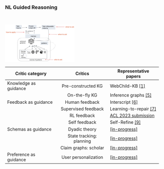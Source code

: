 
###    NL Guided Reasoning
<br/>
  <p align="left">
    <img width="45%" src="https://raw.githubusercontent.com/nikett/about/main/nl-guided-reasoning-annotated.jpg" />
  </p>


<!-- ![NL Guided Reasoning](https://raw.githubusercontent.com/nikett/about/main/nl-guided-reasoning-annotated.jpg)   -->


|Critic category        | Critics                 | Representative papers     |   
|---           |:-:|---  | 
|Knowledge as guidance  |Pre-constructed KG       | WebChild-KB [[1]](https://www.mpi-inf.mpg.de/departments/databases-and-information-systems/research/yago-naga/commonsense/webchild)       | 
|                       |On-the-fly KG            | Inference graphs [[5]](https://aclanthology.org/2021.findings-acl.456.pdf)  | 
|Feedback as guidance   |Human feedback           | Interscript [[6]](https://www.semanticscholar.org/paper/Interscript%3A-A-dataset-for-interactive-learning-of-Tandon-Madaan/07d5bba7d2bc511c88eb143a926d3c297298ad15) | 
|                       |Supervised feedback      | Learning-to-repair [[7]](https://aclanthology.org/2022.findings-naacl.26/)| 
|                       |RL feedback              | [ACL 2023 submission](https://niket.tandon.info)   | 
|                       |Self feedback            | Self-Refine [[9]](https://selfrefine.info/)      | 
|Schemas as guidance    |Dyadic theory            | [[in-progress]](https://github.com/allenai/emma/tree/dev)           | 
|                       |State tracking: planning | [[in-progress]](https://github.com/allenai/openpi_v2)           |   
|                       |Claim graphs: scholar    | [[in-progress]](https://github.com/nikett/claimgraph)           |  
|Preference as guidance |User personalization     | [[in-progress]](https://niket.tandon.info)           | 






